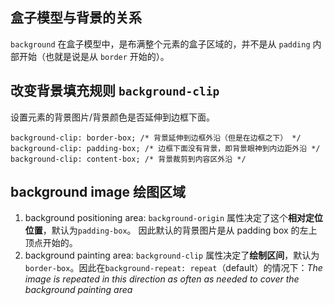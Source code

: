 ## 盒子模型与背景的关系
`background` 在盒子模型中，是布满整个元素的盒子区域的，并不是从 `padding` 内部开始（也就是说是从 `border` 开始的）。

## 改变背景填充规则 `background-clip` 
设置元素的背景图片/背景颜色是否延伸到边框下面。
```
background-clip: border-box; /* 背景延伸到边框外沿（但是在边框之下） */
background-clip: padding-box; /* 边框下面没有背景，即背景眼神到内边距外沿 */
background-clip: content-box; /* 背景裁剪到内容区外沿 */
```

## background image 绘图区域
1. background positioning area: `background-origin` 属性决定了这个**相对定位位置**，默认为`padding-box`。 因此默认的背景图片是从 padding box 的左上顶点开始的。
2. background painting area: `background-clip` 属性决定了**绘制区间**，默认为`border-box`。因此在`background-repeat: repeat`（default）的情况下：*The image is repeated in this direction as often as needed to cover the background painting area*

